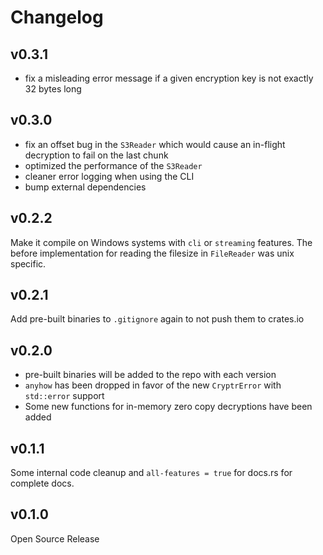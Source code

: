 # Changelog

## v0.3.1

- fix a misleading error message if a given encryption key is not exactly 32 bytes long

## v0.3.0

- fix an offset bug in the `S3Reader` which would cause an in-flight decryption to
  fail on the last chunk
- optimized the performance of the `S3Reader`
- cleaner error logging when using the CLI
- bump external dependencies

## v0.2.2

Make it compile on Windows systems with `cli` or `streaming` features.
The before implementation for reading the filesize in `FileReader` was unix specific.

## v0.2.1

Add pre-built binaries to `.gitignore` again to not push them to crates.io

## v0.2.0

- pre-built binaries will be added to the repo with each version
- `anyhow` has been dropped in favor of the new `CryptrError` with `std::error` support
- Some new functions for in-memory zero copy decryptions have been added

## v0.1.1

Some internal code cleanup and `all-features = true` for docs.rs for complete docs.

## v0.1.0

Open Source Release
